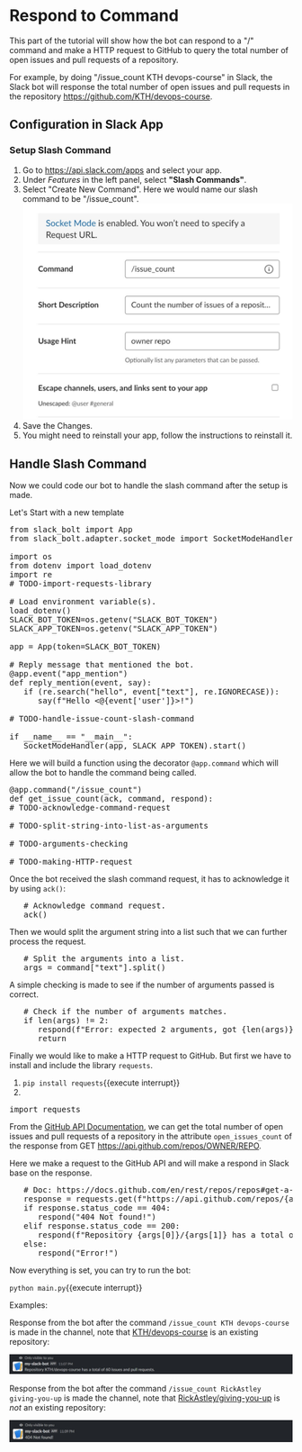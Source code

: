 # Respond to Command

This part of the tutorial will show how the bot can respond to a "/" command and make a HTTP request to GitHub to query the total number of open issues and pull requests of a repository.

For example, by doing "/issue_count KTH devops-course" in Slack, the Slack bot will response the total number of open issues and pull requests in the repository https://github.com/KTH/devops-course.

## Configuration in Slack App

### Setup Slash Command

1. Go to https://api.slack.com/apps and select your app.
2. Under *Features* in the left panel, select **"Slash Commands"**.
3. Select "Create New Command". Here we would name our slash command to be "/issue_count".
   ![Create Slash Command](./assets/step3/create_slash_command.jpg)
4. Save the Changes.
5. You might need to reinstall your app, follow the instructions to reinstall it.

## Handle Slash Command

Now we could code our bot to handle the slash command after the setup is made.

Let's Start with a new template

<pre class="file" data-filename="main.py" data-target="replace">
from slack_bolt import App
from slack_bolt.adapter.socket_mode import SocketModeHandler

import os
from dotenv import load_dotenv
import re
# TODO-import-requests-library

# Load environment variable(s).
load_dotenv()
SLACK_BOT_TOKEN=os.getenv("SLACK_BOT_TOKEN")
SLACK_APP_TOKEN=os.getenv("SLACK_APP_TOKEN")

app = App(token=SLACK_BOT_TOKEN)

# Reply message that mentioned the bot.
@app.event("app_mention")
def reply_mention(event, say):
   if (re.search("hello", event["text"], re.IGNORECASE)):
      say(f"Hello <@{event['user']}>!")

# TODO-handle-issue-count-slash-command

if __name__ == "__main__":
   SocketModeHandler(app, SLACK_APP_TOKEN).start()
</pre>

Here we will build a function using the decorator `@app.command` which will allow the bot to handle the command being called.

<pre class="file" data-filename="main.py" data-target="insert" data-marker="# TODO-handle-issue-count-slash-command">
@app.command("/issue_count")
def get_issue_count(ack, command, respond):
# TODO-acknowledge-command-request

# TODO-split-string-into-list-as-arguments

# TODO-arguments-checking

# TODO-making-HTTP-request</pre>

Once the bot received the slash command request, it has to acknowledge it by using `ack()`:

<pre class="file" data-filename="main.py" data-target="insert" data-marker="# TODO-acknowledge-command-request">
   # Acknowledge command request.
   ack()</pre>

Then we would split the argument string into a list such that we can further process the request.

<pre class="file" data-filename="main.py" data-target="insert" data-marker="# TODO-split-string-into-list-as-arguments">
   # Split the arguments into a list.
   args = command["text"].split()</pre>

A simple checking is made to see if the number of arguments passed is correct.

<pre class="file" data-filename="main.py" data-target="insert" data-marker="# TODO-arguments-checking">
   # Check if the number of arguments matches.
   if len(args) != 2:
      respond(f"Error: expected 2 arguments, got {len(args)}.")
      return</pre>

Finally we would like to make a HTTP request to GitHub. But first we have to install and include the library `requests`.

1. `pip install requests`{{execute interrupt}}
2. 
<pre class="file" data-filename="main.py" data-target="insert" data-marker="# TODO-import-requests-library">
import requests</pre>

From the [GitHub API Documentation](https://docs.github.com/en/rest/repos/repos#get-a-repository), we can get the total number of open issues and pull requests of a repository in the attribute `open_issues_count` of the response from GET https://api.github.com/repos/OWNER/REPO.

Here we make a request to the GitHub API and will make a respond in Slack base on the response.

<pre class="file" data-filename="main.py" data-target="insert" data-marker="# TODO-making-HTTP-request">
   # Doc: https://docs.github.com/en/rest/repos/repos#get-a-repository
   response = requests.get(f"https://api.github.com/repos/{args[0]}/{args[1]}")
   if response.status_code == 404:
      respond("404 Not found!")
   elif response.status_code == 200:
      respond(f"Repository {args[0]}/{args[1]} has a total of {response.json()['open_issues_count']} issue(s) and pull request(s).")
   else:
      respond("Error!")
</pre>

Now everything is set, you can try to run the bot:

`python main.py`{{execute interrupt}}

Examples:

Response from the bot after the command `/issue_count KTH devops-course` is made in the channel, note that [KTH/devops-course](https://github.com/KTH/devops-course) is an existing repository:

![Existing repository](./assets/step3/request_200.jpg)

Response from the bot after the command `/issue_count RickAstley giving-you-up` is made the channel, note that [RickAstley/giving-you-up](https://youtu.be/dQw4w9WgXcQ) is *not* an existing repository:

![Not existing repository](./assets/step3/request_404.jpg)
